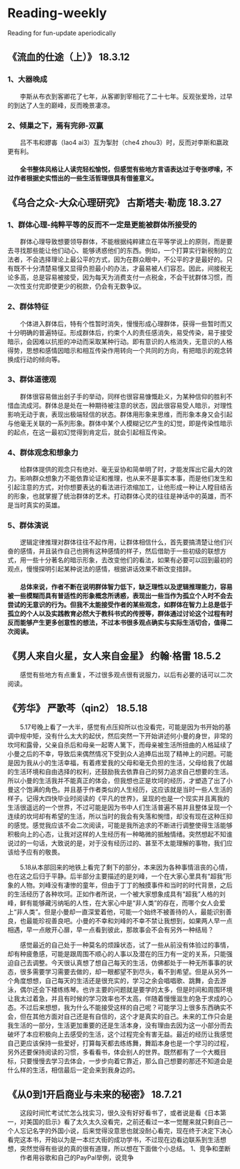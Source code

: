 # Reading-weekly
Reading for fun-update aperiodically

## 《流血的仕途（上）》 18.3.12
### 1、大器晚成
&emsp;&emsp;李斯从布衣到客卿花了七年，从客卿到宰相花了二十七年。反观张爱玲，过早的到达了人生的巅峰，反而晚景凄凉。
### 2、倾巢之下，焉有完卵-双赢
&emsp;&emsp;吕不韦和嫪毐（lao4 ai3）互为掣肘（che4 zhou3）时，反而对李斯和嬴政更有利。
#### &emsp;&emsp;全书整体风格让人读完轻松愉悦，但感觉有些地方言语表达过于夸张啰嗦，不过作者根据史实悟出的一些生活哲理很具有借鉴意义。

## 《乌合之众-大众心理研究》 古斯塔夫·勒庞 18.3.27
### 1、群体心理-纯粹平等的反而不一定是更能被群体所接受的
&emsp;&emsp;群体心理导致想要领导群体，不能根据纯粹建立在平等学说上的原则，而是要去寻找那些能让他们动心、能够诱惑他们的东西。例如，一个打算实行新税制的立法者，不会选择理论上最公平的方式，因为在群众眼中，不公平的才是最好的。只有既不十分清楚易懂又显得负担最小的办法，才最易被人们容忍。因此，间接税无论多高，总是容易被接受，因为每天为消费支付一点税金，不会干扰群体习惯，而一次性支付完即使更少的税款，仍会有无数争议。
### 2、群体特征
&emsp;&emsp;个体进入群体后，特有个性暂时消失，慢慢形成心理群体，获得一些暂时而又十分明确的普遍特征。形成群体后，约束个人的责任感消失，易受传染，易于接受暗示，会因难以抗拒的冲动而采取某种行动。即有意识的人格消失，无意识的人格得势，思想和感情因暗示和相互传染作用转向一个共同的方向，有把暗示的观念转换成行动的倾向等。
### 3、群体道德观
&emsp;&emsp;群体很容易做出刽子手的举动，同样也很容易慷慨赴义，为某种信仰的胜利不惜血流成河。群体总是处在一种期待被注意的状态，因此很容易受人暗示，对理性影响无动于衷，表现出极端轻信的状态。群体用形象来思维，而形象本身又会引起与他毫无关联的一系列形象。群体中某个人模糊记忆产生的幻觉，即是传染性暗示的起点，在这一最初幻觉得到肯定后，就会引起相互传染。
### 4、群体观念和想象力
&emsp;&emsp;给群体提供的观念只有绝对、毫无妥协和简单明了时，才能发挥出它最大的效力。影响群众想象力不能依靠论证和推理，也从来不是事实本事，而是他们发生和引起注意的方式，对你想要表达的看法进行浓缩加工，让他形成一种让人瞠目结舌的形象，也就掌握了统治群体的艺术。打动群体心灵的往往是神话中的英雄，而不是当时真实的英雄。
### 5、群体演说
&emsp;&emsp;逻辑定律推理对群体往往不起作用，让群体相信什么，首先要搞清楚让他们兴奋的感情，并且装作自己也拥有这种感情的样子，然后借助于一些初级的联想方式，用一些十分著名的暗示形象，去改变他们的看法，如果有必要可以回到最初的观点，慢慢探明引起某种说法的感情，根据讲话效果不断改变措辞。

#### &emsp;&emsp;总体来说，作者不断在说明群体智力低下，缺乏理性以及逻辑推理能力，容易被一些模糊而具有普适性的形象概念所诱惑，表现出一些当作为孤立个人时不会去尝试的无意识的行为。但我不太能接受作者的某些观念，如群体在智力上总是低于孤立的个人以及实践教育必然大于教科书式的传授等，群体通过讨论这个过程有时反而能够产生更多创意性的想法，不过本书很多观点确实与实际生活切合，值得二次阅读。

## 《男人来自火星，女人来自金星》 约翰·格雷  18.5.2
&emsp;&emsp;感觉有些地方有点重复，不过很多观点很有说服力，以后有必要的话可以二次阅读。
  
## 《芳华》 严歌芩（qin2） 18.5.18
&emsp;&emsp;5.17号晚上看了一大半，感觉有点压抑所以也没看完，可能是因为书开始的基调中规中矩，没有什么太大的起伏，然后突然一下开始讲述何小曼的身世，非常的坎坷和露骨，父亲自杀后和母亲一起寄人篱下，而母亲被生活所扭曲的人格延续了小曼之后的不幸，导致后来偶然情况下受到众人追捧后出现了精神上的问题。可能是因为我从小的生活幸福，有着疼爱我的父母和毫无负担的生活，父母给我了优越的生活环境和自由选择的权利，还鼓励我去依靠自己的努力追求自己想要的生活。所以小曼的生活我并不能真正的体会，但我想也正是坎坷的经历，才塑造了出了小曼这个饱满的角色。并且基于作者类似的人生经历，这应该就是当时一些人生活的样子。记得大四快毕业时阅读的《平凡的世界》，呈现的也是一个现实并且离我的生活很遥远的一个世界，不过可能是因为书中人们生活普遍不易并且整体呈现一个连续的坎坷却有希望的生活，所以当时的我会有失落和惋惜，却没有现在这种压抑的感觉。感觉我应该不会二次阅读，可能是我所追求的不断进行调整使得生活能够积极向上的心态，让我对这样的人生经历有一种略微的抵触情绪。突然想起不知谁说过的一句话，大致说的是，对于没有经历过的、甚至不太能理解的事物，我们应该给予应有的敬畏。

&emsp;&emsp;5.18从本部回来的地铁上看完了剩下的部分，本来因为各种事情沮丧的心情，也在这之后归于平静。后半部分主要描述的是刘峰，一个在大家心里具有“超我”形象的人物。刘峰没有凄惨的童年，但由于丁丁的触摸事件和当时的时代背景，之后的生活经历了各种坎坷。正如作者所说，一个被大家想象成具有“超我”人格的刘峰，鲜有能够藏污纳垢的人性，在大家心中是“非人类”的存在，而哪个女人会爱上“非人类”。但是小曼却一直深爱着他，可能一个始终不被善待的人，最能识别善良，也最能珍视善良吧。小曼的不幸和刘峰的不幸不禁让我想到，如果两人早一点相遇，早一点敞开心扉，早一点看到彼此，那故事会不会有另外一种结局？

&emsp;&emsp;感觉最近的自己处于一种莫名的烦躁状态，试了一些从前没有体验过的事情，却有种疲惫感，可能是跟周围不顺心的人事以及潜在的压力有一定的关系，只能强迫自己去调整。今天很认真想了想自己每天的生活，仿佛都处于一种无所事事的状态，很多需要学习需要去做的，却一眼都望不到尽头，看不到希望。但是从另外一个角度想想，自己每天的生活还是很充实的，学习之余会唱唱歌、跳舞，会去游泳，偶尔还会下楼练练琴。也许主要的问题就是要学的太多，但是时间和周围环境让我太过着急，并且有时候的学习效率也不太高，伴随着慢慢滋生的急于求成的心态。不过后来想想，我为什么不能接受这样的自己呢？可能学习上很多东西确实不会，但在其他方面对自己还是有自信的，这个才是真实的自己。未来的工作只会是我生活的一部分，生活更加重要的还是生活本身，没有理由去因为这一小部分而去破坏了本应积极向上去感受的生活，这个过程完全有害无益。最近的经历让我感觉自己更应该保持一些爱好，打算每天都去练练舞，舞蹈本身也是一个学习的过程，另外还要保持阅读的习惯，多看看书，体会别人的世界。既然都有了一个大概目标，只要慢慢去学习去体会，一步步向着它靠近，那么自己想要的那还不知道会是什么样的生活，相信最后一定会来到我身边的。
  
## 《从0到1开启商业与未来的秘密》 18.7.21   
&emsp;&emsp;这段时间忙考试忙怎么找实习，很久没有好好看书了，或者说是看《日本第一，对美国的启示》看了太久太久没看完，之前还看过一本一觉醒来就只剩自己一个人忘记名字的外国小说，后来觉得没意思也就没耐心看完，现在终于决定下决心看完这本书，开始以为是一本烂大街的成功学书，不过现在边看边联系到生活想想，突然觉得有些说的真的很有道理，所以想在下面做个小总结。
1、竞争和垄断
&emsp;&emsp;作者用谷歌和自己的PayPal举例，说竞争
